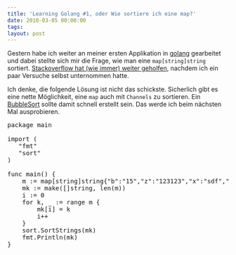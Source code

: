 ```yaml
---
title: 'Learning Golang #1, oder Wie sortiere ich eine map?'
date: 2010-03-05 00:00:00 
tags: 
layout: post
---
```

<p><span class="dropCap">G</span>estern habe ich weiter an meiner ersten Applikation in <a href="http://golang.org/">golang</a> gearbeitet und dabei stellte sich mir die Frage, wie man eine <code>map[string]string</code> sortiert. <a href="http://stackoverflow.com/questions/2377881/how-to-get-a-md5-hash-from-a-string-in-golang">Stackoverflow hat (wie immer) weiter geholfen</a>, nachdem ich ein paar Versuche selbst unternommen hatte.</p>

<p>Ich denke, die folgende L&ouml;sung ist nicht das schickste. Sicherlich gibt es eine nette M&ouml;glichkeit, eine <code>map</code> auch mit <code>Channels</code> zu sortieren. Ein <a href="http://de.wikipedia.org/wiki/Bubblesort">BubbleSort</a> sollte damit schnell erstellt sein. Das werde ich beim n&auml;chsten Mal ausprobieren.</p>

<pre>package main

import (
   "fmt"
   "sort"
)

func main() {
    m := map[string]string{"b":"15","z":"123123","x":"sdf","a":"12"}
    mk := make([]string, len(m))
    i := 0
    for k, _ := range m {
        mk[i] = k
        i++
    }
    sort.SortStrings(mk)
    fmt.Println(mk)
}</pre>

